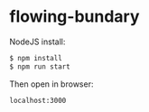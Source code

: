 # flowing-bundary

NodeJS install:

```bash
$ npm install
$ npm run start
```

Then open in browser:

```bash
localhost:3000
```

